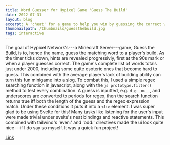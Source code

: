 ```yaml
---
title: Word Guesser for Hypixel Game 'Guess The Build'
date: 2022-07-31
layout: blog
excerpt: A 'cheat' for a game to help you win by guessing the correct word given hints and a player's build.
thumbnailpath: /thumbnails/guessthebuild.jpg
tags: interactive
---
```


The goal of Hypixel Network's---a Minecraft Server---game, Guess the Build, is to, hence the name, guess the matching word to a player's build. As the timer ticks down, hints are revealed progressivly, first at the 90s mark or when a player guesses correct. The game's complete list of words totals just under 2000, including some quite esoteric ones that become hard to guess. This combined with the average player's lack of building ability can turn this fun minigame into a slog. To combat this, I used a simple regex searching function in javascript, along with the `js prototype.filter()` method to test every combination. A guess is inputted, e.g. `d_g _ou__`, and underscores are converted to periods for regex, then the search function returns true iff both the length of the guess and the regex expression match. Under these conditions it puts it into a `<li>` element. I was super glad to be using Svelte for this! Many tasks like listening for the user's input were made trivial under svelte's neat bindings and reactive statements. This combined with tailwind's 'even:' and 'odd:' directives made the ui look quite nice---if I do say so myself. It was a quick fun project!

<a href="/guess-the-build-solver">Link</a>
